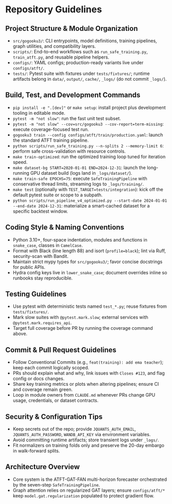# Repository Guidelines

## Project Structure & Module Organization
- `src/gogooku3/`: CLI entrypoints, model definitions, training pipelines, graph utilities, and compatibility layers.
- `scripts/`: End-to-end workflows such as `run_safe_training.py`, `train_atft.py`, and reusable pipeline helpers.
- `configs/`: YAML configs; production-ready variants live under `configs/atft/`.
- `tests/`: Pytest suite with fixtures under `tests/fixtures/`; runtime artifacts belong in `data/`, `output/`, `cache/`, `_logs/` (do not commit `_logs/`).

## Build, Test, and Development Commands
- `pip install -e ".[dev]"` or `make setup`: install project plus development tooling in editable mode.
- `pytest -m "not slow"`: run the fast unit test subset.
- `pytest -m "not slow" --cov=src/gogooku3 --cov-report=term-missing`: execute coverage-focused test run.
- `gogooku3 train --config configs/atft/train/production.yaml`: launch the standard ATFT training pipeline.
- `python scripts/run_safe_training.py --n-splits 2 --memory-limit 6`: perform safe cross-validation with resource controls.
- `make train-optimized`: run the optimized training loop tuned for iteration speed.
- `make dataset-bg START=2020-01-01 END=2024-12-31`: launch the long-running GPU dataset build (logs land in `_logs/dataset/`).
- `make train-safe EPOCHS=75`: execute `SafeTrainingPipeline` with conservative thread limits, streaming logs to `_logs/training/`.
- `make test` (optionally with `TEST_TARGET=tests/integration`): kick off the default pytest suite or scope to a subpath.
- `python scripts/run_pipeline_v4_optimized.py --start-date 2024-01-01 --end-date 2024-12-31`: materialize a smart-cached dataset for a specific backtest window.

## Coding Style & Naming Conventions
- Python 3.10+, four-space indentation, modules and functions in `snake_case`, classes in `CamelCase`.
- Format with Black (line length 88) and isort (`profile=black`); lint via Ruff, security-scan with Bandit.
- Maintain strict mypy types for `src/gogooku3/`; favor concise docstrings for public APIs.
- Hydra config keys live in `lower_snake_case`; document overrides inline so runbooks stay reproducible.

## Testing Guidelines
- Use pytest with deterministic tests named `test_*.py`; reuse fixtures from `tests/fixtures/`.
- Mark slow suites with `@pytest.mark.slow`; external services with `@pytest.mark.requires_api`.
- Target full coverage before PR by running the coverage command above.

## Commit & Pull Request Guidelines
- Follow Conventional Commits (e.g., `feat(training): add ema teacher`); keep each commit logically scoped.
- PRs should explain what and why, link issues with `Closes #123`, and flag config or docs changes.
- Share key training metrics or plots when altering pipelines; ensure CI and coverage remain green.
- Loop in module owners from `CLAUDE.md` whenever PRs change GPU usage, credentials, or dataset contracts.

## Security & Configuration Tips
- Keep secrets out of the repo; provide `JQUANTS_AUTH_EMAIL`, `JQUANTS_AUTH_PASSWORD`, `WANDB_API_KEY` via environment variables.
- Avoid committing runtime artifacts; store transient logs under `_logs/`.
- Fit normalizers on training folds only and preserve the 20-day embargo in walk-forward splits.

## Architecture Overview
- Core system is the ATFT-GAT-FAN multi-horizon forecaster orchestrated by the seven-step `SafeTrainingPipeline`.
- Graph attention relies on regularized GAT layers; ensure `configs/atft/*` keep `model.gat.regularization` populated to protect gradient flow.
